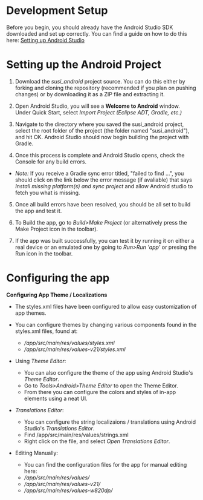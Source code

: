# Development Setup

Before you begin, you should already have the Android Studio SDK downloaded and set up correctly. You can find a guide on how to do this here: [Setting up Android Studio](http://developer.android.com/sdk/installing/index.html?pkg=studio)

# Setting up the Android Project

1. Download the _susi_android_ project source. You can do this either by forking and cloning the repository (recommended if you plan on pushing changes) or by downloading it as a ZIP file and extracting it.

2. Open Android Studio, you will see a **Welcome to Android** window. Under Quick Start, select _Import Project (Eclipse ADT, Gradle, etc.)_

3. Navigate to the directory where you saved the susi_android project, select the root folder of the project (the folder named "susi_android"), and hit OK. Android Studio should now begin building the project with Gradle.

4. Once this process is complete and Android Studio opens, check the Console for any build errors.

  - _Note:_ If you receive a Gradle sync error titled, "failed to find ...", you should click on the link below the error message (if avaliable) that says _Install missing platform(s) and sync project_ and allow Android studio to fetch you what is missing.

5. Once all build errors have been resolved, you should be all set to build the app and test it.

6. To Build the app, go to _Build>Make Project_ (or alternatively press the Make Project icon in the toolbar).

7. If the app was built successfully, you can test it by running it on either a real device or an emulated one by going to _Run>Run 'app'_ or presing the Run icon in the toolbar.

# Configuring the app

**Configuring App Theme / Localizations**

- The styles.xml files have been configured to allow easy customization of app themes.

- You can configure themes by changing various components found in the styles.xml files, found at:

  - _/app/src/main/res/values/styles.xml_
  - _/app/src/main/res/values-v21/styles.xml_

- Using _Theme Editor_:

  - You can also configure the theme of the app using Android Studio's _Theme Editor_.
  - Go to _Tools>Android>Theme Editor_ to open the Theme Editor.
  - From there you can configure the colors and styles of in-app elements using a neat UI.

- _Translations Editor_:

  - You can configure the string localizaions / translations using Android Studio's _Translations Editor_.
  - Find /app/src/main/res/values/strings.xml
  - Right click on the file, and select _Open Translations Editor_.

- Editing Manually:

  - You can find the configuration files for the app for manual editing here:
  - _/app/src/main/res/values/_
  - _/app/src/main/res/values-v21/_
  - _/app/src/main/res/values-w820dp/_
